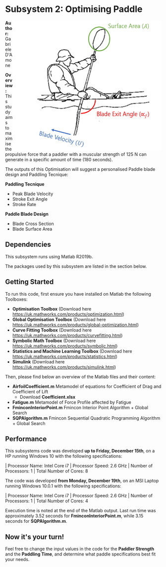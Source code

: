 # Subsystem 2: Optimising Paddle 

<img align="right" src="https://github.com/gabrieledamone/DE4-OPT/blob/master/Images/Paddle%20Subsystem%20Image.png" height="420" width="480">

**Author:** Gabriele D'Amone

**Overview:** This study aims to maximise the propulsive force that a paddler with a muscular strength of 125 N can generate in a specific amount of time (180 seconds).

The outputs of this Optimisation will suggest a personalised Paddle blade design and Paddling Tecnique:

**Paddling Tecnique**

- Peak Blade Velocity 
- Stroke Exit Angle
- Stroke Rate

**Paddle Blade Design**

- Blade Cross Section
- Blade Surface Area


## Dependencies

This subsystem runs using Matlab R2019b.

The packages used by this subsystem are listed in the section below.

## Getting Started

To run this code, first ensure you have installed on Matlab the following Toolboxes:

- **Optimisation Toolbox** (Download here https://uk.mathworks.com/products/optimization.html)
- **Global Optimisation Toolbox** (Download here https://uk.mathworks.com/products/global-optimization.html)
- **Curve Fitting Toolbox** (Download here https://uk.mathworks.com/products/curvefitting.html)
- **Symbolic Math Toolbox** (Download here https://uk.mathworks.com/products/symbolic.html)
- **Statistics and Machine Learning Toolbox** (Download here https://uk.mathworks.com/products/statistics.html)
- **Simulink** (Download here https://uk.mathworks.com/products/simulink.html)


Then, please find below an overview of the Matlab files and their content:

- **AirfoilCoefficient.m** Metamodel of equations for Coefficient of Drag and Coefficient of Lift
  - Download **Coefficient.xlsx**
- **Fatigue.m** Metamodel of Force Profile affected by Fatigue
- **FminconInteriorPoint.m** Fmincon Interior Point Algorithm + Global Search 
- **SQPAlgorithm.m** Fmincon Sequential Quadratic Programming Algorithm + Global Search


## Performance

This subsystems code was developed **up to Friday, December 15th**, on a HP running Windows 10 with the following specifications:

| Processor Name: Intel Core i7 | Processor Speed: 2.6 GHz | Number of Processors: 1 | Total Number of Cores: 8

The code was developed **from Monday, December 19th**, on an MSI Laptop running Windows 10.0.1 with the following specifications:

| Processor Name: Intel Core i7 | Processor Speed: 2.6 GHz | Number of Processors: 1 | Total Number of Cores: 4

Execution time is noted at the end of the Matlab output. Last run time was approximately 3.52 seconds for **FminconInteriorPoint.m**, while 3.15 seconds for **SQPAlgorithm.m**.

## Now it's your turn!

Feel free to change the input values in the code for the **Paddler Strength** and the **Paddling Time**, and determine what paddle specifications best fit your needs. 
